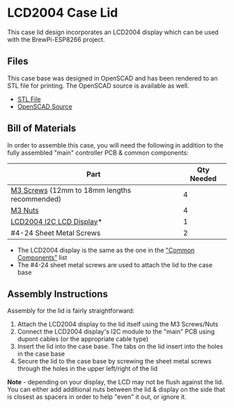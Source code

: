 # LCD2004 Case Lid

This case lid design incorporates an LCD2004 display which can be used with the BrewPi-ESP8266 project. 



## Files

This case base was designed in OpenSCAD and has been rendered to an STL file for printing. The OpenSCAD source is available as well.

- [STL File](LCD2004%20Case%20Lid.stl)
- [OpenSCAD Source](LCD2004%20Case%20Lid.scad)



## Bill of Materials

In order to assemble this case, you will need the following in addition to the fully assembled "main" controller PCB & common components:

| Part                                                         | Qty Needed |
| ------------------------------------------------------------ | ---------- |
| [M3 Screws](https://www.amazon.com/Machine-Finish-Phillips-M3-0-5-Threaded/dp/B00F33TR9O/ref=sr_1_1?dchild=1&keywords=m3+pan+philips+12mm&qid=1591136043&sr=8-1) (12mm to 18mm lengths recommended) | 4          |
| [M3 Nuts](https://www.amazon.com/Shapenty-100PCS-Stainless-Female-Fastener/dp/B071NLDW56/ref=sr_1_2?crid=1K1Q8HP9NJHDT&dchild=1&keywords=m3+nuts&qid=1591135900&s=hi&sprefix=m3+nuts%2Ctools%2C158&sr=1-2) | 4          |
| [LCD2004 I2C LCD Display](https://www.aliexpress.com/item/32831845529.html)* | 1          |
| #4-24 Sheet Metal Screws                                     | 2          |

- The LCD2004 display is the same as the one in the ["Common Components"](../../ESP8266%20BrewPi%20Boards/Common%20Components.md) list
- The #4-24 sheet metal screws are used to attach the lid to the case base



## Assembly Instructions

Assembly for the lid is fairly straightforward:

1. Attach the LCD2004 display to the lid itself using the M3 Screws/Nuts
2. Connect the LCD2004 display's I2C module to the "main" PCB using dupont cables (or the appropriate cable type)
3. Insert the lid into the case base. The tabs on the lid insert into the holes in the case base
4. Secure the lid to the case base by screwing the sheet metal screws through the holes in the upper left/right of the lid

**Note** - depending on your display, the LCD may not be flush against the lid. You can either add additional nuts between the lid & display on the side that is closest as spacers in order to help "even" it out, or ignore it. 